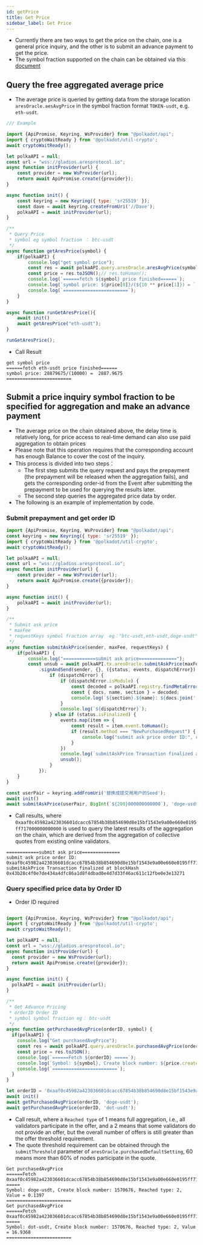 ```yaml
---
id: getPrice
title: Get Price
sidebar_label: Get Price
---
```


* Currently there are two ways to get the price on the chain, one is a general price inquiry, and the other is to submit an advance payment to get the price.
* The symbol fraction supported on the chain can be obtained via this [document](getSymbolFraction)

## Query the free aggregated average price
* The average price is queried by getting data from the storage location `aresOracle.aesAvgPrice` in the symbol fraction format `TOKEN-usdt`, e.g. `eth-usdt`.
````javascript
/// Example

import {ApiPromise, Keyring, WsProvider} from "@polkadot/api";
import { cryptoWaitReady } from '@polkadot/util-crypto';
await cryptoWaitReady();

let polkaAPI = null;
const url = "wss://gladios.aresprotocol.io";
async function initProvider(url) {
    const provider = new WsProvider(url);
    return await ApiPromise.create({provider});
}

async function init() {
    const keyring = new Keyring({ type: 'sr25519' });
    const dave = await keyring.createFromUri('//Dave');
    polkaAPI = await initProvider(url);
}

/**
 * Query Price
 * symbol eg symbol fraction ： btc-usdt
 */
async function getAresPrice(symbol) {
    if(polkaAPI) {
        console.log("get symbol price");
        const res = await polkaAPI.query.aresOracle.aresAvgPrice(symbol);
        const price = res.toJSON();// res.toHuman();
        console.log(`======fetch ${symbol} price finished======`);
        console.log(`symbol price: ${price[0]}/(${10 ** price[1]}) = `, price[0]/(10 ** price[1]) );
        console.log(`========================`);
    }
}

async function runGetAresPrice(){
    await init()
    await getAresPrice("eth-usdt");
}

runGetAresPrice();
````
* Call Result
```shell
get symbol price
======fetch eth-usdt price finished======
symbol price: 28879675/(10000) =  2887.9675
========================
```

## Submit a price inquiry symbol fraction to be specified for aggregation and make an advance payment
* The average price on the chain obtained above, the delay time is relatively long, for price access to real-time demand can also use paid aggregation to obtain prices
* Please note that this operation requires that the corresponding account has enough Balance to cover the cost of the inquiry.
* This process is divided into two steps：
  * The first step submits the query request and pays the prepayment (the prepayment will be released when the aggregation fails), and gets the corresponding order-id from the Event after submitting the prepayment to be used for querying the results later.
  * The second step queries the aggregated price data by order.
* The following is an example of implementation by code.  

### Submit prepayment and get order ID

````javascript
import {ApiPromise, Keyring, WsProvider} from "@polkadot/api";
const keyring = new Keyring({ type: 'sr25519' });
import { cryptoWaitReady } from '@polkadot/util-crypto';
await cryptoWaitReady();

let polkaAPI = null;
const url = "wss://gladios.aresprotocol.io";
async function initProvider(url) {
    const provider = new WsProvider(url);
    return await ApiPromise.create({provider});
}

async function init() {
    polkaAPI = await initProvider(url);
}

/**
 * Submit ask price
 * maxFee
 * requestKeys symbol fraction array  eg："btc-usdt,eth-usdt,doge-usdt"
 */
async function submitAskPrice(sender, maxFee, requestKeys) {
    if(polkaAPI) {
        console.log("============submit ask price==============");
        const unsub = await polkaAPI.tx.aresOracle.submitAskPrice(maxFee, requestKeys)
            .signAndSend(sender, {}, ({status, events, dispatchError}) => {
                if (dispatchError) {
                    if (dispatchError.isModule) {
                        const decoded = polkaAPI.registry.findMetaError(dispatchError.asModule);
                        const { docs, name, section } = decoded;
                        console.log(`${section}.${name}: ${docs.join(' ')}`);
                    }
                    console.log(`${dispatchError}`);
                } else if (status.isFinalized) {
                    events.map(item => {
                        const result = item.event.toHuman();
                        if (result.method === "NewPurchasedRequest") {
                            console.log("submit ask price order ID:", result.data[0]);
                        }
                    })
                    console.log(`submitAskPrice Transaction finalized at blockHash ${status.asFinalized}`);
                    unsub();
                }
            });
    }
}

const userPair = keyring.addFromUri('替换成提交用用户的Seed');
await init()
await submitAskPrice(userPair, BigInt(`${200}000000000000`), 'doge-usdt,dot-usdt');
````
* Call results, where `0xaaf0c45982a423036601dcacc67854b38b854690d8e15bf1543e9a00e660e0195ff717000000000000` is used to query the latest results of the aggregation on the chain, which are derived from the aggregation of collective quotes from existing online validators.
```shell
============submit ask price==============
submit ask price order ID: 0xaaf0c45982a423036601dcacc67854b38b854690d8e15bf1543e9a00e660e0195ff717000000000000
submitAskPrice Transaction finalized at blockHash 0x43b28c4f0e7de434a4dfc86a1d8f4dbad0e4d7d33f46ac611c12fbe0e3e13271

```

### Query specified price data by Order ID
* Order ID required

````javascript

import {ApiPromise, Keyring, WsProvider} from "@polkadot/api";
import { cryptoWaitReady } from '@polkadot/util-crypto';
await cryptoWaitReady();

let polkaAPI = null;
const url = "wss://gladios.aresprotocol.io";
async function initProvider(url) {
  const provider = new WsProvider(url);
  return await ApiPromise.create({provider});
}

async function init() {
  polkaAPI = await initProvider(url);
}

/**
 * Get Advance Pricing
 * orderID Order ID
 * symbol symbol fraction eg： btc-usdt
 */
async function getPurchasedAvgPrice(orderID, symbol) {
  if(polkaAPI) {
    console.log("Get purchasedAvgPrice");
    const res = await polkaAPI.query.aresOracle.purchasedAvgPrice(orderID, symbol);
    const price = res.toJSON();
    console.log(`======Fetch ${orderID} =====`);
    console.log(`Symbol: ${symbol}, Create block number: ${price.createBn}, Reached type: ${price.reachedType}, Value = ${price.priceData[0]/(10 ** price.priceData[1])}`);
    console.log(`========================`);
  }
}

let orderID = '0xaaf0c45982a423036601dcacc67854b38b854690d8e15bf1543e9a00e660e0195ff717000000000000';
await init()
await getPurchasedAvgPrice(orderID, 'doge-usdt');
await getPurchasedAvgPrice(orderID, 'dot-usdt');

````

* Call result, where a `Reached type` of 1 means full aggregation, i.e., all validators participate in the offer, and a 2 means that some validators do not provide an offer, but the overall number of offers is still greater than the offer threshold requirement.
* The quote threshold requirement can be obtained through the `submitThreshold` parameter of `aresOracle.purchasedDefaultSetting`, 60 means more than 60% of nodes participate in the quote.
```shell
Get purchasedAvgPrice
======Fetch 0xaaf0c45982a423036601dcacc67854b38b854690d8e15bf1543e9a00e660e0195ff717000000000000 =====
Symbol: doge-usdt, Create block number: 1570676, Reached type: 2, Value = 0.1397
========================
Get purchasedAvgPrice
======Fetch 0xaaf0c45982a423036601dcacc67854b38b854690d8e15bf1543e9a00e660e0195ff717000000000000 =====
Symbol: dot-usdt, Create block number: 1570676, Reached type: 2, Value = 16.9368
========================
```